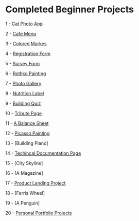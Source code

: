 
# Completed Beginner Projects 
1 - [Cat Photo App](https://github.com/ibrahimbayburtlu/Web-projects/tree/master/Cat%20App)

2 - [Cafe Menu](https://github.com/ibrahimbayburtlu/Web-projects/tree/master/Cafe%20Menu)

3 - [Colored Markes](https://github.com/ibrahimbayburtlu/Web-projects/tree/master/Colored%20Markers)

4 - [Registration Form](https://github.com/ibrahimbayburtlu/Web-projects/tree/master/Registration%20Form)

5 - [Survey Form](https://github.com/ibrahimbayburtlu/Web-projects/tree/master/Survey%20Form)

6 - [Rothko Painting](https://github.com/ibrahimbayburtlu/Web-projects/tree/master/Rothko%20Painting)

7 - [Photo Gallery](https://github.com/ibrahimbayburtlu/Web-projects/tree/master/Photo%20Gallery)

8 - [Nutrition Label](https://github.com/ibrahimbayburtlu/Web-projects/tree/master/Nutrition%20Page)

9 - [Building Quiz](https://github.com/ibrahimbayburtlu/Web-projects/tree/master/Building%20Quiz)

10 - [Tribute Page](https://github.com/ibrahimbayburtlu/Web-projects/tree/master/Tribute%20Page)

11 - [A Balance Sheet](https://github.com/ibrahimbayburtlu/Web-projects/tree/master/Balance%20Sheet)

12 - [Picasso Painting](https://github.com/ibrahimbayburtlu/Web-projects/tree/master/Picasso%20Painting)

13 - [Building Piano]

14 - [Techincal Documentation Page](https://github.com/ibrahimbayburtlu/Web-projects/tree/master/Techincal%20Documentation%20Page)

15 - [City Skyline]

16 - [A Magazine]

17 - [Product Landing Project](https://github.com/ibrahimbayburtlu/Web-projects/tree/master/Product%20Landing%20Project)

18 - [Ferris Wheel]

19 - [A Penguin]

20 - [Personal Portfolio Projects](https://github.com/ibrahimbayburtlu/Web-projects/tree/master/Personal%20Portfolio%20Webpage)



